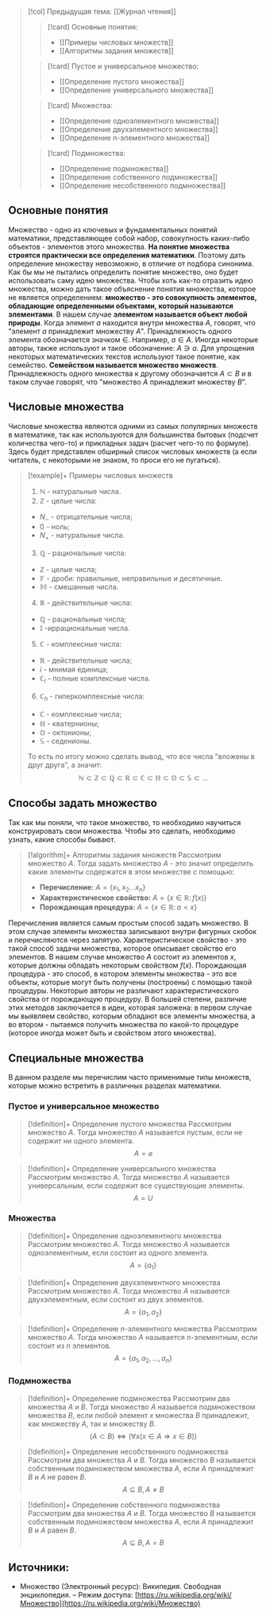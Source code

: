 > [!col] Предыдущая тема: [[Журнал чтения]]
>> [!card] Основные понятия:
>> * [[Примеры числовых множеств]]
>> * [[Алгоритмы задания множеств]]
>
>> [!card] Пустое и универсальное множество:
>>* [[Определение пустого множества]]
>>* [[Определение универсального множества]]
> 
>> [!card] Множества:
>>* [[Определение одноэлементного множества]]
>>* [[Определение двухэлементного множества]]
>>* [[Определение n-элементного множества]]
> 
>> [!card] Подмножества:
>>* [[Определение подмножества]]
>>* [[Определение собственного подмножества]]
>>* [[Определение несобственного подмножества]]
>
## Основные понятия
Множество - одно из ключевых и фундаментальных понятий математики, представляющее собой набор, совокупность каких-либо объектов - элементов этого множества. **На понятие множества строятся практически все определения математики**. Поэтому дать определение множеству невозможно, в отличие от подбора синонима. Как бы мы не пытались определить понятие множество, оно будет использовать саму идею множества. Чтобы хоть как-то отразить идею множества, можно дать такое объяснение понятия множества, которое не является определением: **множество - это совокупность элементов, обладающие определенными объектами, который называются элементами**. В нашем случае **элементом называется объект любой природы**.
Когда элемент $a$ находится внутри множества $A$, говорят, что "элемент $a$ принадлежит множеству $A$". Принадлежность одного элемента обозначается значком $\in$. Например, $a \in A$. Иногда некоторые авторы, также используют и такое обозначение: $A \ni a$. 
Для упрощения некоторых математических текстов используют такое понятие, как семейство. **Семейством называется множество множеств**. 
Принадлежность одного множества к другому обозначается $A \subset B$ и в таком случае говорят, что "множество $A$ принадлежит множеству $B$".

## Числовые множества
Числовые множества являются одними из самых популярных множеств в математике, так как используются для большинства бытовых (подсчет количества чего-то) и прикладных задач (расчет чего-то по формуле). Здесь будет представлен обширный список числовых множеств (а если читатель, с некоторыми не знаком, то проси его не пугаться).

> [!example]+ Примеры числовых множеств
> 1. $\mathbb N$ - натуральные числа.
> 2. $\mathbb Z$ - целые числа:
> 	* $N_-$ - отрицательные числа;
> 	* $0$ - ноль;
> 	* $N_+$ - натуральные числа.
> 3. $\mathbb Q$ - рациональные числа:
> 	*  $\mathbb Z$ - целые числа;
> 	* $\mathbb F$ - дроби: правильныe, неправильные и десятичные.
> 	* $\mathbb M$ - смешанные числа.
> 4. $\mathbb R$ - действительные числа:
> 	*  $\mathbb Q$ - рациональные числа;
> 	* $\mathbb I$ -иррациональные числа.
> 5. $\mathbb C$ - комплексные числа:
> 	*  $\mathbb R$ - действительные числа;
> 	* $i$ - мнимая единица;
> 	* $\mathbb C_i$ - полные комплексные числа.
> 6. $\mathbb C_h$ - гиперкомплексные числа:
> 	* $\mathbb C$ - комплексные числа;
> 	* $\mathbb H$ - кватернионы;
> 	* $\mathbb O$ - октонионы;
> 	* $\mathbb S$ - cеденионы.
> 
> То есть по итогу можно сделать вывод, что все числа "вложены в друг друга", а значит:
> $$\mathbb{N}\subset \mathbb{Z} \subset \mathbb{Q} \subset \mathbb{R} \subset \mathbb{C} \subset \mathbb{H} \subset \mathbb{O} \subset \mathbb{S} \subset ...$$

## Способы задать множество
Так как мы поняли, что такое множество, то необходимо научиться конструировать свои множества. Чтобы это сделать, необходимо узнать, какие способы бывают. 

> [!algorithm]+ Алгоритмы задания множеств
> Рассмотрим множество $A$. Тогда задать множество $A$ - это значит определить какие элементы содержатся в этом множестве с помощью: 
> * **Перечисление:** $A = \{x_1, x_2 ... x_n\}$
> * **Характеристическое свойство:** $A=\{x\in\mathbb{R}\colon f(x)\}$
> * **Порождающая процедура:** $A = \{x \in \mathbb{R} \colon a < x\}$

Перечисления является самым простым способ задать множество. В этом случае элементы множества записывают внутри фигурных скобок и перечисляются через запятую. 
Характеристическое свойство - это такой способ задачи множества, которое описывает свойство его элементов. В нашем случае множество $A$ состоит из элементов $x$, которые должны обладать некоторым свойством $f(x)$.
Порождающая процедура - это способ, в котором элементы множества - это все объекты, которые могут быть получены (построены) с помощью такой процедуры. 
Некоторые авторы не различают характеристического свойства от порождающую процедуру. В большей степени, различие этих методов заключается в идеи, которая заложена: в первом случае мы выявляем свойство, которым обладают все элементы множества, а во втором - пытаемся получить множества по какой-то процедуре (которое иногда может быть и свойством этого множества).

## Специальные множества
В данном разделе мы перечислим часто применимые типы множеств, которые можно встретить в различных разделах математики. 

### Пустое и универсальное множество
> [!definition]+ Определение пустого множества
> Рассмотрим множество $A$. Тогда множество $A$ называется пустым, если не содержит ни одного элемента. $$A = \varnothing$$

> [!definition]+ Определение универсального множества
> Рассмотрим множество $A$. Тогда множество $A$ называется универсальным, если содержит все существующие элементы. $$A = U$$

### Множества
> [!definition]+ Определение одноэлементного множества
> Рассмотрим множество $A$. Тогда множество $A$ называется одноэлементным, если состоит из одного элемента. $$A = \{a_1\}$$

> [!definition]+ Определение двухэлементного множества
> Рассмотрим множество $A$. Тогда множество $A$ называется двухэлементным, если состоит из двух элементов. $$A = \{a_1, a_2\}$$

> [!definition]+ Определение $n$-элементного множества
> Рассмотрим множество $A$. Тогда множество $A$ называется $n$-элементным, если состоит из $n$ элементов. $$A = \{a_1, a_2, ... , a_n\}$$

### Подмножества 
> [!definition]+ Определение подмножества
> Рассмотрим два множества $A$ и $B$. Тогда множество $A$ называется подмножеством множества $B$, если любой элемент $x$ множества $B$ принадлежит, как множеству $A$, так и множеству $B$.
> $$(A \subset B) \Leftrightarrow \left ( \forall x (x \in A \Rightarrow x \in B )\right)$$

> [!definition]+ Определение несобственного подмножества
> Рассмотрим два множества $A$ и $B$. Тогда множество $B$ называется собственным подмножеством множества $A$, если $A$ принадлежит $B$ и $A$ не равен $B$.  $$A \subseteq B, A \neq B$$

> [!definition]+ Определение собственного подмножества
> Рассмотрим два множества $A$ и $B$. Тогда множество $B$ называется собственным подмножеством множества $A$, если $A$ принадлежит $B$ и $A$ равен $B$. $$A \subseteq B, A=B$$
 
## Источники:
* Множество (Электронный ресурс): Википедия. Свободная энциклопедия. – Режим доступа: [https://ru.wikipedia.org/wiki/Множество](https://ru.wikipedia.org/wiki/Множество)
